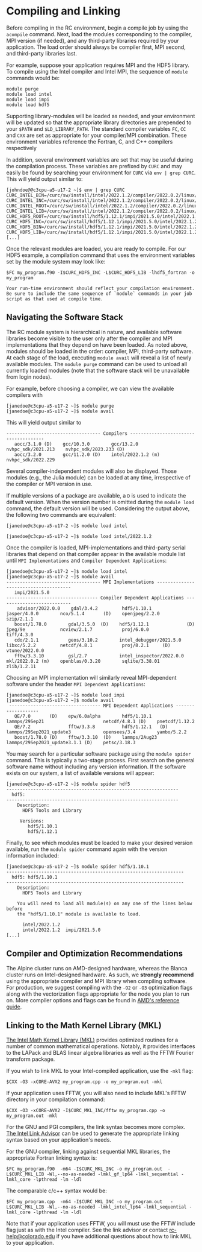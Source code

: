 # Compiling and Linking

Before compiling in the RC environment, begin a compile job by using the `acompile` command. Next, load the modules corresponding to the compiler, MPI version (if needed), and any third-party libraries required by your application. The load order should always be compiler first, MPI second, and third-party libraries last.

For example, suppose your application requires MPI and the HDF5
library. To compile using the Intel compiler and Intel MPI, the
sequence of `module` commands would be:

```
module purge
module load intel
module load impi
module load hdf5
```

Supporting library-modules will be loaded as needed, and your
environment will be updated so that the appropriate library
directories are prepended to your `$PATH` and `$LD_LIBRARY_PATH`. The standard compiler variables `FC`, `CC` and `CXX` are set as appropriate for your compiler/MPI combination. These environment variables reference the Fortran, C, and C++ compilers respectively

In addition, several environment variables are set that may be useful during the compilation process.  These variables are prefixed by `CURC` and may easily be found by searching your environment for `CURC` via `env | grep CURC`. This will yield output similar to:

```
[johndoe@@c3cpu-a5-u17-2 ~]$ env | grep CURC
CURC_INTEL_BIN=/curc/sw/install/intel/2022.1.2/compiler/2022.0.2/linux/bin
CURC_INTEL_INC=/curc/sw/install/intel/2022.1.2/compiler/2022.0.2/linux/include
CURC_INTEL_ROOT=/curc/sw/install/intel/2022.1.2/compiler/2022.0.2/linux
CURC_INTEL_LIB=/curc/sw/install/intel/2022.1.2/compiler/2022.0.2/linux/lib
CURC_HDF5_ROOT=/curc/sw/install/hdf5/1.12.1/impi/2021.5.0/intel/2022.1.2
CURC_HDF5_INC=/curc/sw/install/hdf5/1.12.1/impi/2021.5.0/intel/2022.1.2/include
CURC_HDF5_BIN=/curc/sw/install/hdf5/1.12.1/impi/2021.5.0/intel/2022.1.2/bin
CURC_HDF5_LIB=/curc/sw/install/hdf5/1.12.1/impi/2021.5.0/intel/2022.1.2/lib
[...]
```

Once the relevant modules are loaded, you are ready to compile. For our HDF5 example, a compilation command that uses the environment variables set by the module system may look like:

```
$FC my_program.f90 -I$CURC_HDF5_INC -L$CURC_HDF5_LIB -lhdf5_fortran -o my_program
```

```{caution}
Your run-time environment should reflect your compilation environment. Be sure to include the same sequence of `module` commands in your job script as that used at compile time.
```


## Navigating the Software Stack

The RC module system is hierarchical in nature, and available software libraries become visible to the user only after the compiler and MPI implementations that they depend on have been loaded. As noted above, modules should be loaded in the order: compiler, MPI, third-party software.  At each stage of the load, executing `module avail` will reveal a list of newly available modules.  The `module purge` command can be used to unload all currently loaded modules (note that the software stack will be unavailable from login nodes).

For example, before choosing a compiler, we can view the available compilers with

```
[janedoe@c3cpu-a5-u17-2 ~]$ module purge
[janedoe@c3cpu-a5-u17-2 ~]$ module avail
```

This will yield output similar to

```
----------------------------------- Compilers --------------------------------------
   aocc/3.1.0 (D)    gcc/10.3.0        gcc/13.2.0            nvhpc_sdk/2021.213    nvhpc_sdk/2023.233 (D)
   aocc/3.2.0        gcc/11.2.0 (D)    intel/2022.1.2 (m)    nvhpc_sdk/2022.229
```

Several compiler-independent modules will also be displayed. Those modules (e.g., the Julia module) can be loaded at any time, irrespective of the compiler or MPI version in use.

If multiple versions of a package are available, a `D` is used to indicate the default version. When the version number is omitted during the `module load` command, the default version will be used. Considering the output above, the following two commands are equivalent:

```[janedoe@c3cpu-a5-u17-2 ~]$ module load intel ```

```[janedoe@c3cpu-a5-u17-2 ~]$ module load intel/2022.1.2 ```

Once the compiler is loaded, MPI-implementations and third-party
serial libraries that depend on that compiler appear in the available module list until `MPI Implementations` and `Compiler Dependent Applications`:

```
[janedoe@c3cpu-a5-u17-2 ~]$ module load intel
[janedoe@c3cpu-a5-u17-2 ~]$ module avail
----------------------------------- MPI Implementations --------------------------------------
   impi/2021.5.0
---------------------------------- Compiler Dependent Applications ---------------------------
    advisor/2022.0.0    gdal/3.4.2         hdf5/1.10.1                     jasper/4.0.0        nco/5.1.4       (D)    openjpeg/2.2.0        szip/2.1.1
   boost/1.78.0        gdal/3.5.0  (D)    hdf5/1.12.1              (D)    jpeg/9e             ncview/2.1.7           proj/6.0.0            tiff/4.3.0
   cdo/2.1.1           geos/3.10.2        intel_debugger/2021.5.0         libxc/5.2.2         netcdf/4.8.1           proj/8.2.1     (D)    vtune/2022.0.0
   fftw/3.3.10         gsl/2.7            intel_inspector/2022.0.0        mkl/2022.0.2 (m)    openblas/0.3.20        sqlite/3.38.01        zlib/1.2.11
```

Choosing an MPI implementation will similarly reveal MPI-dependent software under the header `MPI Dependent Applications`:

```
[janedoe@c3cpu-a5-u17-2 ~]$ module load impi
[janedoe@c3cpu-a5-u17-2 ~]$ module avail
 ---------------------------------- MPI Dependent Applications -------------------
   QE/7.0       (D)    epw/6.0alpha        hdf5/1.10.1          lammps/29Sep21                      netcdf/4.8.1 (D)    pnetcdf/1.12.2
   QE/7.2              fftw/3.3.8          hdf5/1.12.1   (D)    lammps/29Sep2021_update3            opensees/3.4        yambo/5.2.2
   boost/1.78.0 (D)    fftw/3.3.10  (D)    lammps/2Aug23        lammps/29Sep2021_update3.1.1 (D)    petsc/3.18.3
```

You may search for a particular software package using the `module spider` command. This is typically a two-stage process. First search on the general software name without including any version information. If the software exists on our system, a list of available versions will appear:

```
[janedoe@c3cpu-a5-u17-2 ~]$ module spider hdf5
----------------------------------------------------------------
  hdf5:
----------------------------------------------------------------
    Description:
      HDF5 Tools and Library

     Versions:
        hdf5/1.10.1
        hdf5/1.12.1
```

Finally, to see which modules must be loaded to make your desired version available, run the `module spider` command again with the version information included:

```
[janedoe@c3cpu-a5-u17-2 ~]$ module spider hdf5/1.10.1
------------------------------------------------------------------
  hdf5: hdf5/1.10.1
------------------------------------------------------------------
    Description:
      HDF5 Tools and Library

    You will need to load all module(s) on any one of the lines below before
    the "hdf5/1.10.1" module is available to load.

      intel/2022.1.2
      intel/2022.1.2  impi/2021.5.0
[...]
```


## Compiler and Optimization Recommendations

The Alpine cluster runs on AMD-designed hardware, whereas the Blanca cluster runs on Intel-designed hardware. As such, we **strongly recommend** using the appropriate compiler and MPI library when compiling software.  For production, we
suggest compiling with the `-O2` or `-O3` optimization flags along with the vectorization flags appropriate for the node you plan to run on. More compiler options and flags can be found in [AMD's reference guide](https://developer.amd.com/wp-content/resources/Compiler%20Options%20Quick%20Ref%20Guide%20for%20AMD%20EPYC%207xx3%20Series%20Processors.pdf). 

## Linking to the Math Kernel Library (MKL)

[The Intel Math Kernel Library
(MKL)](https://software.intel.com/en-us/mkl/documentation) provides optimized routines for a number of common mathematical
operations. Notably, it provides interfaces to the LAPack and BLAS linear algebra libraries as well as the FFTW Fourier transform package.

If you wish to link MKL to your Intel-compiled application, use the `-mkl` flag:

```
$CXX -O3 -xCORE-AVX2 my_program.cpp -o my_program.out -mkl
```

If your application uses FFTW, you will also need to include MKL's FFTW directory in your compilation command:

```
$CXX -O3 -xCORE-AVX2 -I$CURC_MKL_INC/fftw my_program.cpp -o my_program.out -mkl
```

For the GNU and PGI compilers, the link syntax becomes more
complex. [The Intel Link
Advisor](https://software.intel.com/en-us/articles/intel-mkl-link-line-advisor) can be used to generate the appropriate linking syntax based on your application's needs.

For the GNU compiler, linking against sequential MKL libraries, the appropriate Fortran linking syntax is:

```
$FC my_program.f90  -m64 -I$CURC_MKL_INC -o my_program.out  -L$CURC_MKL_LIB -Wl,--no-as-needed -lmkl_gf_lp64 -lmkl_sequential -lmkl_core -lpthread -lm -ldl
```

The comparable c/c++ syntax would be:

```
$FC my_program.cpp  -m64 -I$CURC_MKL_INC -o my_program.out   -L$CURC_MKL_LIB -Wl,--no-as-needed -lmkl_intel_lp64 -lmkl_sequential -lmkl_core -lpthread -lm -ldl
```

Note that if your application uses FFTW, you will must use the FFTW include flag just as with the Intel compiler. See the link advisor or contact <rc-help@colorado.edu> if you have additional questions about how to link MKL to your application.

